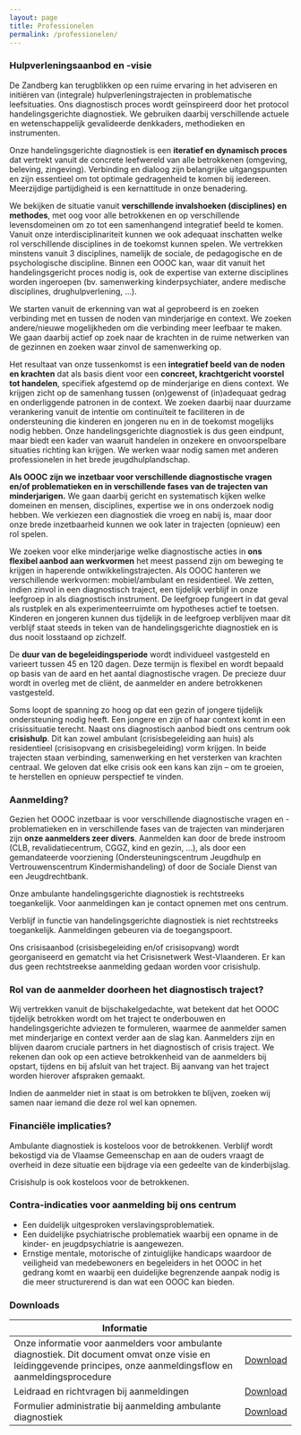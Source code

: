 ```yaml
---
layout: page
title: Professionelen
permalink: /professionelen/
---
```


### Hulpverleningsaanbod en -visie

De Zandberg kan terugblikken op een ruime ervaring in het adviseren en initiëren van (integrale) hulpverleningstrajecten in problematische leefsituaties. Ons diagnostisch proces wordt geïnspireerd door het protocol handelingsgerichte diagnostiek. We gebruiken daarbij verschillende actuele en wetenschappelijk gevalideerde denkkaders, methodieken en instrumenten.

Onze handelingsgerichte diagnostiek is een **iteratief en dynamisch proces** dat vertrekt vanuit de concrete leefwereld van alle betrokkenen (omgeving, beleving, zingeving). Verbinding en dialoog zijn belangrijke uitgangspunten en zijn essentieel om tot optimale gedragenheid te komen bij iedereen. Meerzijdige partijdigheid is een kernattitude in onze benadering.

We bekijken de situatie vanuit **verschillende invalshoeken (disciplines) en methodes**, met oog voor alle betrokkenen en op verschillende levensdomeinen om zo tot een samenhangend integratief beeld te komen. Vanuit onze interdisciplinariteit kunnen we ook adequaat inschatten welke rol verschillende disciplines in de toekomst kunnen spelen. We vertrekken minstens vanuit 3 disciplines, namelijk de sociale, de pedagogische en de psychologische discipline. Binnen een OOOC kan, waar dit vanuit het handelingsgericht proces nodig is, ook de expertise van externe disciplines worden ingeroepen (bv. samenwerking kinderpsychiater, andere medische disciplines, drughulpverlening, …).

We starten vanuit de erkenning van wat al geprobeerd is en zoeken verbinding met en tussen de noden van minderjarige en context. We zoeken andere/nieuwe mogelijkheden om die verbinding meer leefbaar te maken. We gaan daarbij actief op zoek naar de krachten in de ruime netwerken van de gezinnen en zoeken waar zinvol de samenwerking op.

Het resultaat van onze tussenkomst is een **integratief beeld van de noden en krachten** dat als basis dient voor een **concreet, krachtgericht voorstel tot handelen**, specifiek afgestemd op de minderjarige en diens context. We krijgen zicht op de samenhang tussen (on)gewenst of (in)adequaat gedrag en onderliggende patronen in de context. We zoeken daarbij naar duurzame verankering vanuit de intentie om continuïteit te faciliteren in de ondersteuning die kinderen en jongeren nu en in de toekomst mogelijks nodig hebben. Onze handelingsgerichte diagnostiek is dus geen eindpunt, maar biedt een kader van waaruit handelen in onzekere en onvoorspelbare situaties richting kan krijgen. We werken waar nodig samen met anderen professionelen in het brede jeugdhulplandschap.

**Als OOOC zijn we inzetbaar voor verschillende diagnostische vragen en/of problematieken en in verschillende fases van de trajecten van minderjarigen.** We gaan daarbij gericht en systematisch kijken welke domeinen en mensen, disciplines, expertise we in ons onderzoek nodig hebben. We verkiezen een diagnostiek die vroeg en nabij is, maar door onze brede inzetbaarheid kunnen we ook later in trajecten (opnieuw) een rol spelen.

We zoeken voor elke minderjarige welke diagnostische acties in **ons flexibel aanbod aan werkvormen** het meest passend zijn om beweging te krijgen in haperende ontwikkelingstrajecten. Als OOOC hanteren we verschillende werkvormen: mobiel/ambulant en residentieel. We zetten, indien zinvol in een diagnostisch traject, een tijdelijk verblijf in onze leefgroep in als diagnostisch instrument. De leefgroep fungeert in dat geval als rustplek en als experimenteerruimte om hypotheses actief te toetsen. Kinderen en jongeren kunnen dus tijdelijk in de leefgroep verblijven maar dit verblijf staat steeds in teken van de handelingsgerichte diagnostiek en is dus nooit losstaand op zichzelf.

De **duur van de begeleidingsperiode** wordt individueel vastgesteld en varieert tussen 45 en 120 dagen. Deze termijn is flexibel en wordt bepaald op basis van de aard en het aantal diagnostische vragen. De precieze duur wordt in overleg met de cliënt, de aanmelder en andere betrokkenen vastgesteld.

Soms loopt de spanning zo hoog op dat een gezin of jongere tijdelijk ondersteuning nodig heeft. Een jongere en zijn of haar context komt in een crisissituatie terecht. Naast ons diagnostisch aanbod biedt ons centrum ook **crisishulp**. Dit kan zowel ambulant (crisisbegeleiding aan huis) als residentieel (crisisopvang en crisisbegeleiding) vorm krijgen. In beide trajecten staan verbinding, samenwerking en het versterken van krachten centraal. We geloven dat elke crisis ook een kans kan zijn – om te groeien, te herstellen en opnieuw perspectief te vinden.

### Aanmelding?

Gezien het OOOC inzetbaar is voor verschillende diagnostische vragen en -problematieken en in verschillende fases van de trajecten van minderjaren zijn **onze aanmelders zeer divers**. Aanmelden kan door de brede instroom (CLB, revalidatiecentrum, CGGZ, kind en gezin, …), als door een gemandateerde voorziening (Ondersteuningscentrum Jeugdhulp en Vertrouwenscentrum Kindermishandeling) of door de Sociale Dienst van een Jeugdrechtbank.

Onze ambulante handelingsgerichte diagnostiek is rechtstreeks toegankelijk. Voor aanmeldingen kan je contact opnemen met ons centrum.

Verblijf in functie van handelingsgerichte diagnostiek is niet rechtstreeks toegankelijk. Aanmeldingen gebeuren via de toegangspoort.

Ons crisisaanbod (crisisbegeleiding en/of crisisopvang) wordt georganiseerd en gematcht via het Crisisnetwerk West-Vlaanderen. Er kan dus geen rechtstreekse aanmelding gedaan worden voor crisishulp.

### Rol van de aanmelder doorheen het diagnostisch traject?

Wij vertrekken vanuit de bijschakelgedachte, wat betekent dat het OOOC tijdelijk betrokken wordt om het traject te onderbouwen en handelingsgerichte adviezen te formuleren, waarmee de aanmelder samen met minderjarige en context verder aan de slag kan. Aanmelders zijn en blijven daarom cruciale partners in het diagnostisch of crisis traject. We rekenen dan ook op een actieve betrokkenheid van de aanmelders bij opstart, tijdens en bij afsluit van het traject. Bij aanvang van het traject worden hierover afspraken gemaakt.

Indien de aanmelder niet in staat is om betrokken te blijven, zoeken wij samen naar iemand die deze rol wel kan opnemen.

### Financiële implicaties?

Ambulante diagnostiek is kosteloos voor de betrokkenen.
Verblijf wordt bekostigd via de Vlaamse Gemeenschap en aan de ouders vraagt de overheid in deze situatie een bijdrage via een gedeelte van de kinderbijslag.

Crisishulp is ook kosteloos voor de betrokkenen.

### Contra-indicaties voor aanmelding bij ons centrum

- Een duidelijk uitgesproken verslavingsproblematiek.
- Een duidelijke psychiatrische problematiek waarbij een opname in de kinder- en jeugdpsychiatrie is aangewezen.
- Ernstige mentale, motorische of zintuiglijke handicaps waardoor de veiligheid van medebewoners en begeleiders in het OOOC in het gedrang komt en waarbij een duidelijke begrenzende aanpak nodig is die meer structurerend is dan wat een OOOC kan bieden.

### Downloads

| Informatie | |
|-------------|---------|
| Onze informatie voor aanmelders voor ambulante diagnostiek. Dit document omvat onze visie en leidinggevende principes, onze aanmeldingsflow en aanmeldingsprocedure | [Download](/assets/downloads/info-aanmelders.pdf) |
| Leidraad en richtvragen bij aanmeldingen | [Download](/assets/downloads/leidraad-aanmelding.pdf) |
| Formulier administratie bij aanmelding ambulante diagnostiek | [Download](/assets/downloads/formulier-aanmelding.docx) |
